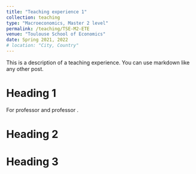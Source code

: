 ```yaml
---
title: "Teaching experience 1"
collection: teaching
type: "Macroeconomics, Master 2 level"
permalink: /teaching/TSE-M2-ETE
venue: "Toulouse School of Economics"
date: Spring 2021, 2022
# location: "City, Country"
---
```


This is a description of a teaching experience. You can use markdown like any other post.

Heading 1
======
For professor  and professor .

Heading 2
======

Heading 3
======